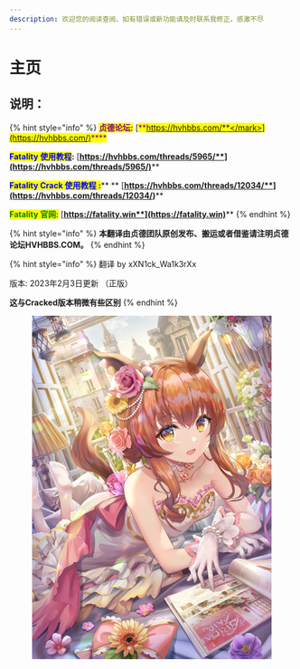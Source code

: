```yaml
---
description: 欢迎您的阅读查阅、如有错误或新功能请及时联系我修正，感激不尽
---
```


# 主页

## 说明：

{% hint style="info" %}
<mark style="color:purple;">**贞德论坛:**</mark> [<mark style="color:purple;">**https://hvhbbs.com/**</mark>](https://hvhbbs.com/)<mark style="color:purple;">****</mark>

<mark style="color:blue;">**Fatality 使用教程**</mark>**:** [**https://hvhbbs.com/threads/5965/**](https://hvhbbs.com/threads/5965/)****

<mark style="color:blue;">**Fatality Crack 使用教程 :**</mark>** ** [**https://hvhbbs.com/threads/12034/**](https://hvhbbs.com/threads/12034/)****

<mark style="color:green;">**Fatality 官网:**</mark> [**https://fatality.win**](https://fatality.win)****
{% endhint %}

{% hint style="info" %}
**本翻译由贞德团队原创发布、搬运或者借鉴请注明贞德论坛HVHBBS.COM。**
{% endhint %}

{% hint style="info" %}
翻译 by xXN1ck\_Wa1k3rXx

版本: 2023年2月3日更新 （正版）

**这与Cracked版本稍微有些区别**
{% endhint %}

<figure><img src=".gitbook/assets/image.png" alt=""><figcaption></figcaption></figure>
